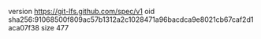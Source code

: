 version https://git-lfs.github.com/spec/v1
oid sha256:91068500f809ac57b1312a2c1028471a96bacdca9e8021cb67caf2d1aca07f38
size 477
